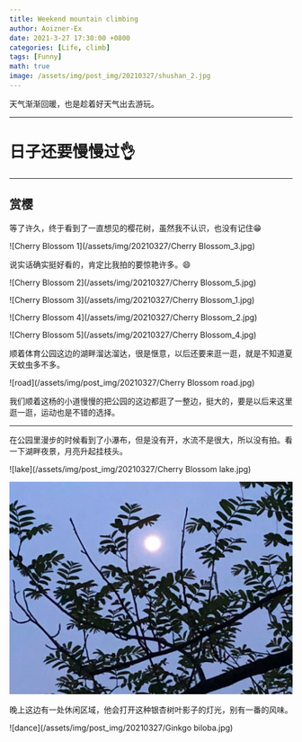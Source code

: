 ```yaml
---
title: Weekend mountain climbing
author: Aoizner-Ex
date: 2021-3-27 17:30:00 +0800
categories: [Life, climb]
tags: [Funny]
math: true
image: /assets/img/post_img/20210327/shushan_2.jpg
---
```


天气渐渐回暖，也是趁着好天气出去游玩。

---

# 日子还要慢慢过👌

---

## 赏樱

等了许久，终于看到了一直想见的樱花树，虽然我不认识，也没有记住😁

![Cherry Blossom 1](/assets/img/20210327/Cherry Blossom_3.jpg)

说实话确实挺好看的，肯定比我拍的要惊艳许多。😄

![Cherry Blossom 2](/assets/img/20210327/Cherry Blossom_5.jpg)

![Cherry Blossom 3](/assets/img/20210327/Cherry Blossom_1.jpg)

![Cherry Blossom 4](/assets/img/20210327/Cherry Blossom_2.jpg)

![Cherry Blossom 5](/assets/img/20210327/Cherry Blossom_4.jpg)

顺着体育公园这边的湖畔溜达溜达，很是惬意，以后还要来逛一逛，就是不知道夏天蚊虫多不多。

![road](/assets/img/post_img/20210327/Cherry Blossom road.jpg)

我们顺着这杨的小道慢慢的把公园的这边都逛了一整边，挺大的，要是以后来这里逛一逛，运动也是不错的选择。

***

在公园里漫步的时候看到了小瀑布，但是没有开，水流不是很大，所以没有拍。看一下湖畔夜景，月亮升起挂枝头。

![lake](/assets/img/post_img/20210327/Cherry Blossom lake.jpg)

![night](/assets/img/post_img/20210327/nightview.jpg)

晚上这边有一处休闲区域，他会打开这种银杏树叶影子的灯光，别有一番的风味。

![dance](/assets/img/post_img/20210327/Ginkgo biloba.jpg)